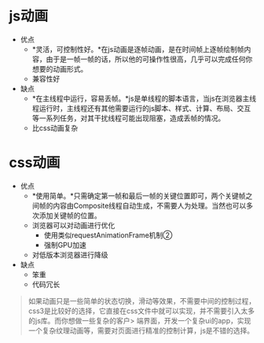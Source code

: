 # js动画
- 优点
    - *灵活，可控制性好。*在js动画是逐帧动画，是在时间帧上逐帧绘制帧内容，由于是一帧一帧的话，所以他的可操作性很高，几乎可以完成任何你想要的动画形式。
    - 兼容性好              
- 缺点
    - *在主线程中运行，容易丢帧。*js是单线程的脚本语言，当js在浏览器主线程运行时，主线程还有其他需要运行的js脚本、样式、计算、布局、交互等一系列任务，对其干扰线程可能出现阻塞，造成丢帧的情况。
    - 比css动画复杂

# css动画
- 优点
    - *使用简单。*只需确定第一帧和最后一帧的关键位置即可，两个关键帧之间帧的内容由Composite线程自动生成，不需要人为处理。当然也可以多次添加关键帧的位置。
    - 浏览器可以对动画进行优化
        - 使用类似requestAnimationFrame机制②
        - 强制GPU加速
    - 对低版本浏览器进行降级 
- 缺点
    - 笨重
    - 代码冗长               

> 如果动画只是一些简单的状态切换，滑动等效果，不需要中间的控制过程，css3是比较好的选择，它直接在css文件中就可以实现，并不需要引入太多的js库。而你想做一些复杂的客户> 端界面，开发一个复杂ui的app，实现一个复杂纹理动画等，需要对页面进行精准的控制计算，js是不错的选择。 